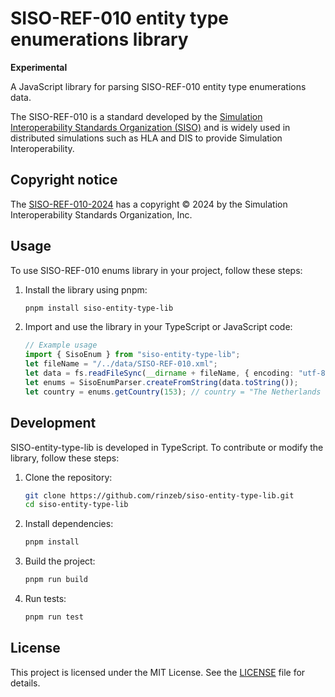 # SISO-REF-010 entity type enumerations library

**Experimental**

A JavaScript library for parsing SISO-REF-010 entity type enumerations data.

The SISO-REF-010 is a standard developed by the [Simulation Interoperability Standards
Organization (SISO)](https://www.sisostds.org/Home.aspx) and is widely used in distributed simulations such as HLA and DIS to provide Simulation Interoperability. 

## Copyright notice

The [SISO-REF-010-2024](https://www.sisostandards.org/page/ReferenceDocuments) has a copyright © 2024 by the Simulation Interoperability Standards Organization, Inc.

## Usage

To use SISO-REF-010 enums library in your project, follow these steps:

1. Install the library using pnpm:

   ```sh
   pnpm install siso-entity-type-lib
   ```

2. Import and use the library in your TypeScript or JavaScript code:

   ```typescript
   // Example usage
   import { SisoEnum } from "siso-entity-type-lib";
   let fileName = "/../data/SISO-REF-010.xml";
   let data = fs.readFileSync(__dirname + fileName, { encoding: "utf-8" });
   let enums = SisoEnumParser.createFromString(data.toString());
   let country = enums.getCountry(153); // country = "The Netherlands (NLD)"
   ```

## Development

SISO-entity-type-lib is developed in TypeScript. To contribute or modify the library, follow these steps:

1. Clone the repository:

   ```sh
   git clone https://github.com/rinzeb/siso-entity-type-lib.git
   cd siso-entity-type-lib
   ```

2. Install dependencies:

   ```sh
   pnpm install
   ```

3. Build the project:

   ```sh
   pnpm run build
   ```

4. Run tests:
   ```sh
   pnpm run test
   ```

## License

This project is licensed under the MIT License. See the [LICENSE](LICENSE) file for details.
